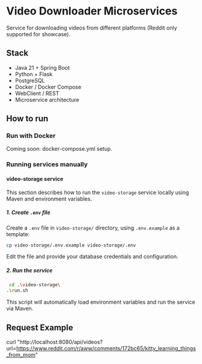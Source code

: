 # Video Downloader Microservices

Service for downloading videos from different platforms (Reddit only supported for showcase).

## Stack

- Java 21 + Spring Boot
- Python + Flask
- PostgreSQL
- Docker / Docker Compose
- WebClient / REST
- Microservice architecture

## How to run

### Run with Docker
Coming soon: docker-compose.yml setup.

### Running services manually

#### video-storage service

This section describes how to run the `video-storage` service locally using Maven and environment variables.

##### 1. Create `.env` file

Create a `.env` file in `video-storage/` directory, using `.env.example` as a template:

```bash
cp video-storage/.env.example video-storage/.env
```
Edit the file and provide your database credentials and configuration.

##### 2. Run the service

```bash
 cd .\video-storage\
.\run.sh
```

This script will automatically load environment variables and run the service via Maven.


## Request Example

curl "http://localhost:8080/api/videos?url=https://www.reddit.com/r/aww/comments/172bc65/kitty_learning_things_from_mom"
